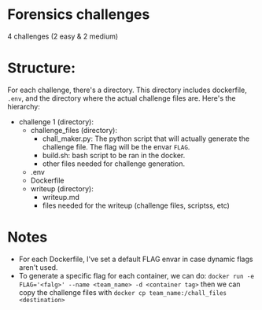 # Forensics challenges

4 challenges (2 easy & 2 medium)

# Structure:

For each challenge, there's a directory. This directory includes dockerfile, `.env`, and the directory where the actual challenge files are. Here's the hierarchy:
-   challenge 1 (directory):
    -   challenge_files (directory):
        - chall_maker.py: The python script that will actually generate the challenge file. The flag will be the envar `FLAG`.
        - build.sh: bash script to be ran in the docker.
        - other files needed for challenge generation.
    -   .env
    -   Dockerfile
    -   writeup (directory):
        - writeup.md
        - files needed for the writeup (challenge files, scriptss, etc)

# Notes

- For each Dockerfile, I've set a default FLAG envar in case dynamic flags aren't used.
- To generate a specific flag for each container, we can do:
    `docker run -e FLAG='<falg>' --name <team_name> -d <container tag>` then we can copy the challenge files with `docker cp team_name:/chall_files <destination>`
